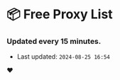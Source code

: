 # :package: Free Proxy List
### Updated every 15 minutes.

- Last updated: `2024-08-25 16:54`

:heart:

